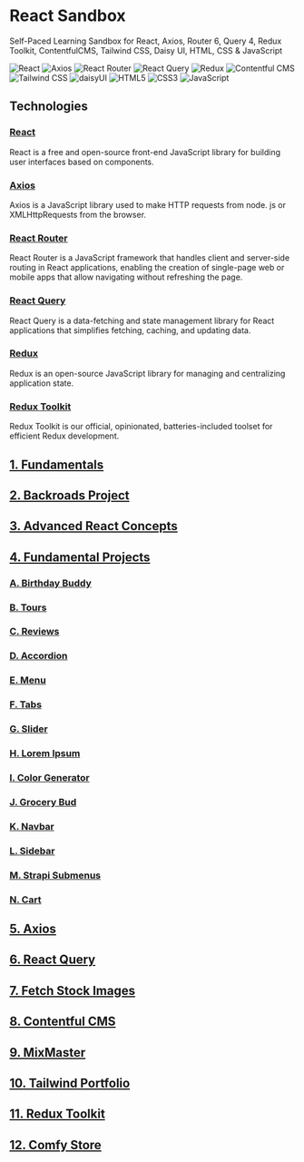 # React Sandbox
Self-Paced Learning Sandbox for React, Axios, Router 6, Query 4, Redux Toolkit, ContentfulCMS, Tailwind CSS, Daisy UI, HTML, CSS & JavaScript

![React](https://img.shields.io/badge/React-61DAFB.svg?style=for-the-badge&logo=React&logoColor=black)
![Axios](https://img.shields.io/badge/Axios-5A29E4.svg?style=for-the-badge&logo=Axios&logoColor=white)
![React Router](https://img.shields.io/badge/React%20Router-CA4245.svg?style=for-the-badge&logo=React-Router&logoColor=white)
![React Query](https://img.shields.io/badge/React%20Query-FF4154.svg?style=for-the-badge&logo=React-Query&logoColor=white)
![Redux](https://img.shields.io/badge/Redux%20Toolkit-764ABC.svg?style=for-the-badge&logo=Redux&logoColor=white)
![Contentful CMS](https://img.shields.io/badge/Contentful%20CMS-2478CC.svg?style=for-the-badge&logo=Contentful&logoColor=white)
![Tailwind CSS](https://img.shields.io/badge/Tailwind%20CSS-06B6D4.svg?style=for-the-badge&logo=Tailwind-CSS&logoColor=white)
![daisyUI](https://img.shields.io/badge/daisyUI-5A0EF8.svg?style=for-the-badge&logo=DaisyUI&logoColor=white)
![HTML5](https://img.shields.io/badge/HTML5-E34F26.svg?style=for-the-badge&logo=HTML5&logoColor=white)
![CSS3](https://img.shields.io/badge/CSS3-1572B6.svg?style=for-the-badge&logo=CSS3&logoColor=white)
![JavaScript](https://img.shields.io/badge/JavaScript-F7DF1E.svg?style=for-the-badge&logo=JavaScript&logoColor=black)

## Technologies
### [React](https://react.dev/)
React is a free and open-source front-end JavaScript library for building user interfaces based on components.

### [Axios](https://axios-http.com/)
Axios is a JavaScript library used to make HTTP requests from node. js or XMLHttpRequests from the browser.

### [React Router](https://reactrouter.com/)
React Router is a JavaScript framework that handles client and server-side routing in React applications, enabling the creation of single-page web or mobile apps that allow navigating without refreshing the page.

### [React Query](https://tanstack.com/)
React Query is a data-fetching and state management library for React applications that simplifies fetching, caching, and updating data.

### [Redux](https://redux.js.org/)
Redux is an open-source JavaScript library for managing and centralizing application state.

### [Redux Toolkit](https://redux-toolkit.js.org/)
Redux Toolkit is our official, opinionated, batteries-included toolset for efficient Redux development.

## [1. Fundamentals](https://github.com/itsjordanmuller/2023-react-sandbox/tree/main/01-fundamentals/react-fundamentals)

## [2. Backroads Project](https://github.com/itsjordanmuller/2023-react-sandbox/tree/main/02-backroads-project/backroads-app)

## [3. Advanced React Concepts](https://github.com/itsjordanmuller/2023-react-sandbox/tree/main/03-advanced-react/advanced-react)

## [4. Fundamental Projects](https://github.com/itsjordanmuller/2023-react-sandbox/tree/main/04-fundamental-projects)
### [A. Birthday Buddy](https://github.com/itsjordanmuller/2023-react-sandbox/tree/main/04-fundamental-projects/01-birthday-buddy/birthday-buddy)
### [B. Tours](https://github.com/itsjordanmuller/2023-react-sandbox/tree/main/04-fundamental-projects/02-tours/tours)
### [C. Reviews](https://github.com/itsjordanmuller/2023-react-sandbox/tree/main/04-fundamental-projects/03-reviews/reviews)
### [D. Accordion](https://github.com/itsjordanmuller/2023-react-sandbox/tree/main/04-fundamental-projects/04-accordion/accordion)
### [E. Menu](https://github.com/itsjordanmuller/2023-react-sandbox/tree/main/04-fundamental-projects/05-menu/menu)
### [F. Tabs](https://github.com/itsjordanmuller/2023-react-sandbox/tree/main/04-fundamental-projects/06-tabs/tabs)
### [G. Slider](https://github.com/itsjordanmuller/2023-react-sandbox/tree/main/04-fundamental-projects/07-slider/slider)
### [H. Lorem Ipsum](https://github.com/itsjordanmuller/2023-react-sandbox/tree/main/04-fundamental-projects/08-lorem-ipsum/lorem-ipsum)
### [I. Color Generator](https://github.com/itsjordanmuller/2023-react-sandbox/tree/main/04-fundamental-projects/09-color-generator/color-generator)
### [J. Grocery Bud](https://github.com/itsjordanmuller/2023-react-sandbox/tree/main/04-fundamental-projects/10-grocery-bud/grocery-bud)
### [K. Navbar](https://github.com/itsjordanmuller/2023-react-sandbox/tree/main/04-fundamental-projects/11-navbar/navbar)
### [L. Sidebar](https://github.com/itsjordanmuller/2023-react-sandbox/tree/main/04-fundamental-projects/12-sidebar/sidebar)
### [M. Strapi Submenus](https://github.com/itsjordanmuller/2023-react-sandbox/tree/main/04-fundamental-projects/13-strapi-submenus/strapi-submenus)
### [N. Cart](https://github.com/itsjordanmuller/2023-react-sandbox/tree/main/04-fundamental-projects/14-cart/cart)

## [5. Axios](https://github.com/itsjordanmuller/2023-react-sandbox/tree/main/05-axios-tutorial/axios)

## [6. React Query](https://github.com/itsjordanmuller/2023-react-sandbox/tree/main/06-react-query)

## [7. Fetch Stock Images](https://github.com/itsjordanmuller/2023-react-sandbox/tree/main/07-unsplash-images/stock-images)

## [8. Contentful CMS](https://github.com/itsjordanmuller/2023-react-sandbox/tree/main/08-contentful-cms/contentful)

## [9. MixMaster](https://github.com/itsjordanmuller/2023-react-sandbox/tree/main/09-mixmaster/mixmaster)

## [10. Tailwind Portfolio](https://github.com/itsjordanmuller/2023-react-sandbox/tree/main/10-tailwind-portfolio/portfolio)

## [11. Redux Toolkit](https://github.com/itsjordanmuller/2023-react-sandbox/tree/main/11-redux-toolkit-tutorial)

## [12. Comfy Store](https://github.com/itsjordanmuller/2023-react-sandbox/tree/main/12-comfy-store/comfy-store)
